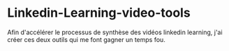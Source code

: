 # Linkedin-Learning-video-tools
Afin d'accélérer le processus de synthèse des vidéos linkedin learning, j'ai créer ces deux outils qui me font gagner un temps fou.
